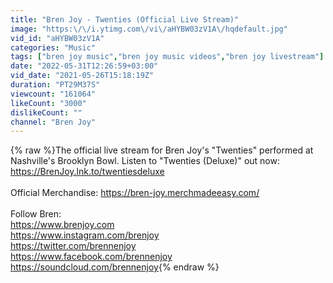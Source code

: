 ```yaml
---
title: "Bren Joy - Twenties (Official Live Stream)"
image: "https:\/\/i.ytimg.com\/vi\/aHYBW03zV1A\/hqdefault.jpg"
vid_id: "aHYBW03zV1A"
categories: "Music"
tags: ["bren joy music","bren joy music videos","bren joy livestream"]
date: "2022-05-31T12:26:59+03:00"
vid_date: "2021-05-26T15:18:19Z"
duration: "PT29M37S"
viewcount: "161064"
likeCount: "3000"
dislikeCount: ""
channel: "Bren Joy"
---
```

{% raw %}The official live stream for Bren Joy's &quot;Twenties&quot; performed at Nashville's Brooklyn Bowl. Listen to &quot;Twenties (Deluxe)&quot; out now: <a rel="nofollow" target="blank" href="https://BrenJoy.lnk.to/twentiesdeluxe">https://BrenJoy.lnk.to/twentiesdeluxe</a><br /><br />Official Merchandise: <a rel="nofollow" target="blank" href="https://bren-joy.merchmadeeasy.com/">https://bren-joy.merchmadeeasy.com/</a> <br /><br />Follow Bren:<br /><a rel="nofollow" target="blank" href="https://www.brenjoy.com">https://www.brenjoy.com</a><br /><a rel="nofollow" target="blank" href="https://www.instagram.com/brenjoy">https://www.instagram.com/brenjoy</a><br /><a rel="nofollow" target="blank" href="https://twitter.com/brennenjoy">https://twitter.com/brennenjoy</a><br /><a rel="nofollow" target="blank" href="https://www.facebook.com/brennenjoy">https://www.facebook.com/brennenjoy</a><br /><a rel="nofollow" target="blank" href="https://soundcloud.com/brennenjoy">https://soundcloud.com/brennenjoy</a>{% endraw %}
